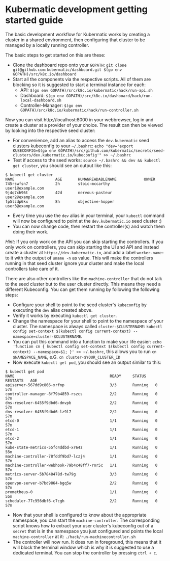 # Kubermatic development getting started guide

The basic development workflow for Kubermatic works by creating a cluster in a shared
environment, then configuring that cluster to be managed by a locally running controller.

The basic steps to get started on this are these:

* Clone the dashboard repo onto your `GOPATH`: `git clone git@github.com:kubermatic/dashboard.git $(go env GOPATH)/src/k8c.io/dashboard`
* Start all the components via the respective scripts. All of them are blocking so it is suggested to start a terminal instance for each:
    * API: `$(go env GOPATH)/src/k8c.io/kubermatic/hack/run-api.sh`
    * Dashboard: `$(go env GOPATH)/src/k8c.io/dashboard/hack/run-local-dashboard.sh`
    * Controller-Manager: `$(go env GOPATH)/src/k8c.io/kubermatic/hack/run-controller.sh`

Now you can visit http://localhost:8000 in your webbrowser, log in and create a cluster
at a provider of your choice. The result can then be viewed by looking into the respective
seed cluster:

* For convenience, add an alias to access the `dev.kubermatic` seed clusters kubeconfig to
  your `~/.bashrc`: `echo "dev='export KUBECONFIG=$(go env GOPATH)/src/github.com/kubermatic/secrets/seed-clusters/dev.kubermatic.io/kubeconfig'" >> ~/.bashrc`
* Test if access to the seed works: `source ~/.bashrc && dev && kubectl get cluster`, you
  should see an output like this:

```
$ kubectl get cluster
NAME                  AGE       HUMANREADABLENAME            OWNER
745rswfsn7            2h        stoic-mccarthy               user1@example.com
9j4q7xh96t            42d       nervous-pasteur              user2@example.com
fp5lzdp6kx            8h        objective-hopper             user3@example.com
```

* Every time you use the `dev` alias in your terminal, your `kubectl` command will now be
  configured to point at the `dev.kubermatic.io` seed cluster :)
* You can now change code, then restart the controller(s) and watch them doing their work.

*Hint:* If you only work on the API you can skip starting the controllers. If you only work
on controllers, you can skip starting the UI and API and instead create a cluster at
`https://dev.kubermatic.io`,
and add a label `worker-name:` to it with the output of `uname -n` as value. This will make
the controllers running in that seed cluster ignore your cluster and make the local controllers
take care of it.

There are also other controllers like the `machine-controller` that do not talk to the seed
cluster but to the user cluster directly. This means they need a different Kubeconfig. You can
get them running by following the following steps:

* Configure your shell to point to the seed cluster's `kubeconfig` by executing the `dev` alias
  created above.
* Verify it works by executing `kubectl get cluster`.
* Change the namespace for your shell to point to the namespace of your cluster. The namespace is
  always called `cluster-$CLUSTERNAME`: `kubectl config set-context $(kubectl config current-context) --namespace=cluster-$CLUSTERNAME`.
* You can put this command into a function to make your life easier:
  `echo 'function cn { kubectl config set-context $(kubectl config current-context) --namespace=$1; }' >> ~/.bashrc`,
  this allows you to run `cn $NAMESPACE_NAME`, e.G. `cn cluster-$YOUR_CLUSTER_ID`
* Now execute `kubectl get pod`, you should see an output similar to this:

```
$ kubectl get pod
NAME                                          READY     STATUS    RESTARTS   AGE
apiserver-567dd9c866-xrfnp                    3/3       Running   0          57m
controller-manager-8f79b4859-rszcs            2/2       Running   0          57m
dns-resolver-6455f9dbd6-dnvpb                 2/2       Running   0          57m
dns-resolver-6455f9dbd6-lz9l7                 2/2       Running   0          57m
etcd-0                                        1/1       Running   0          57m
etcd-1                                        1/1       Running   0          57m
etcd-2                                        1/1       Running   0          57m
kube-state-metrics-55fc4ddbd-xr64z            1/1       Running   0          55m
machine-controller-78fddf9bd7-lczj4           1/1       Running   0          57m
machine-controller-webhook-79b4c48ff7-rnr5c   1/1       Running   0          57m
metrics-server-5b7848478d-tw79g               3/3       Running   0          57m
openvpn-server-b7bd9864-bgq5w                 2/2       Running   0          57m
prometheus-0                                  1/1       Running   0          55m
scheduler-77c956dbf6-c7cgh                    2/2       Running   0          57m
```

* Now that your shell is configured to know about the appropriate namespace, you can start the
  `machine-controller`. The corresponding script knows how to extract your user cluster's
  kubeconfig out of a `secret` that is in the namespace you just configured and points the
  local `machine-controller` at it: `./hack/run-machinecontroller.sh`
* The controller will now run. It does run in foreground, this means that it will block the
  terminal window which is why it is suggested to use a dedicated terminal. You can stop the
  controller by pressing `ctrl + c`.
